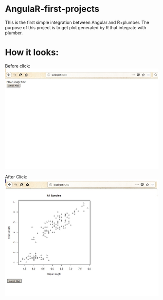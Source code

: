 # AngulaR-first-projects
This is the first simple integration between Angular and R+plumber. The purpose of this project is to get plot generated by R that integrate with plumber.

# How it looks:
Before click:
![BeforeClick](https://github.com/hadimaster65555/AngulaR-first-projects/blob/master/images/before-click.jpg)

After Click:
![AfterClick](https://github.com/hadimaster65555/AngulaR-first-projects/blob/master/images/after-click.jpg)
